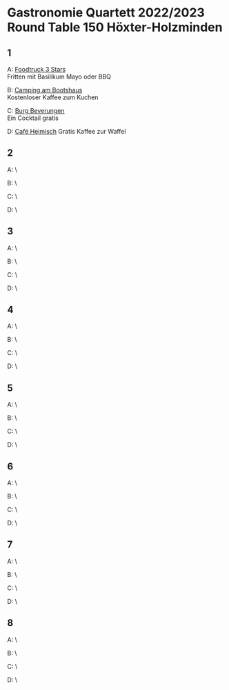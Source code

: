 # Gastronomie Quartett 2022/2023 Round Table 150 Höxter-Holzminden

## 1

A: [Foodtruck 3 Stars](http://www.foodtruck-3stars.de/) \
Fritten mit Basilikum Mayo oder BBQ

B: [Camping am Bootshaus](https://www.campingambootshaus.de/) \
Kostenloser Kaffee zum Kuchen

C: [Burg Beverungen](https://www.burg-beverungen.de/) \
Ein Cocktail gratis

D: [Café Heimisch](https://www.cafe-heimisch.de/)
Gratis Kaffee zur Waffel

## 2

A: []() \


B: []() \


C: []() \


D: []() \

## 3

A: []() \


B: []() \


C: []() \


D: []() \

## 4

A: []() \


B: []() \


C: []() \


D: []() \

## 5

A: []() \


B: []() \


C: []() \


D: []() \

## 6

A: []() \


B: []() \


C: []() \


D: []() \

## 7

A: []() \


B: []() \


C: []() \


D: []() \

## 8

A: []() \


B: []() \


C: []() \


D: []() \